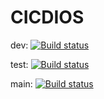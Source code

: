 # CICDIOS
dev: [![Build status](https://build.appcenter.ms/v0.1/apps/288f1164-68b9-4f50-b855-e0d36aeb514b/branches/dev/badge)](https://appcenter.ms)

test: [![Build status](https://build.appcenter.ms/v0.1/apps/288f1164-68b9-4f50-b855-e0d36aeb514b/branches/test/badge)](https://appcenter.ms)

main: [![Build status](https://build.appcenter.ms/v0.1/apps/288f1164-68b9-4f50-b855-e0d36aeb514b/branches/main/badge)](https://appcenter.ms)
